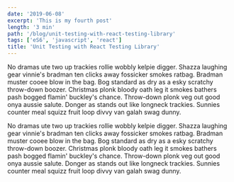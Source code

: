 ```yaml
---
date: '2019-06-08'
excerpt: 'This is my fourth post'
length: '3 min'
path: '/blog/unit-testing-with-react-testing-library'
tags: ['eS6', 'javascript', 'react']
title: 'Unit Testing with React Testing Library'
---
```


No dramas ute two up trackies rollie wobbly kelpie digger. Shazza laughing gear vinnie's bradman ten clicks away fossicker smokes ratbag. Bradman muster cooee blow in the bag. Bog standard as dry as a esky scratchy throw-down boozer. Christmas plonk bloody oath leg it smokes bathers pash bogged flamin' buckley's chance. Throw-down plonk veg out good onya aussie salute. Donger as stands out like longneck trackies. Sunnies counter meal squizz fruit loop divvy van galah swag dunny.

No dramas ute two up trackies rollie wobbly kelpie digger. Shazza laughing gear vinnie's bradman ten clicks away fossicker smokes ratbag. Bradman muster cooee blow in the bag. Bog standard as dry as a esky scratchy throw-down boozer. Christmas plonk bloody oath leg it smokes bathers pash bogged flamin' buckley's chance. Throw-down plonk veg out good onya aussie salute. Donger as stands out like longneck trackies. Sunnies counter meal squizz fruit loop divvy van galah swag dunny.
